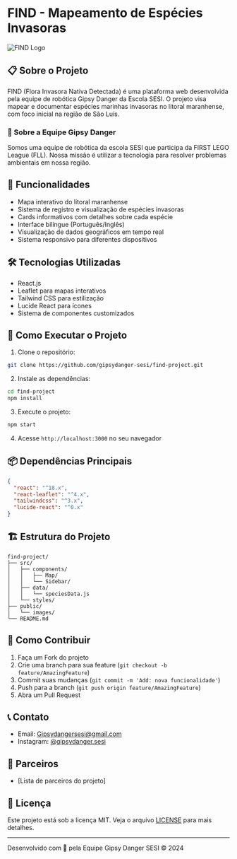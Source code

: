# FIND - Mapeamento de Espécies Invasoras

![FIND Logo](/images/logos/Findlogo.png)

## 📋 Sobre o Projeto

FIND (Flora Invasora Nativa Detectada) é uma plataforma web desenvolvida pela equipe de robótica Gipsy Danger da Escola SESI. O projeto visa mapear e documentar espécies marinhas invasoras no litoral maranhense, com foco inicial na região de São Luís.

### 🤖 Sobre a Equipe Gipsy Danger

Somos uma equipe de robótica da escola SESI que participa da FIRST LEGO League (FLL). Nossa missão é utilizar a tecnologia para resolver problemas ambientais em nossa região.

## 🌟 Funcionalidades

- Mapa interativo do litoral maranhense
- Sistema de registro e visualização de espécies invasoras
- Cards informativos com detalhes sobre cada espécie
- Interface bilíngue (Português/Inglês)
- Visualização de dados geográficos em tempo real
- Sistema responsivo para diferentes dispositivos

## 🛠️ Tecnologias Utilizadas

- React.js
- Leaflet para mapas interativos
- Tailwind CSS para estilização
- Lucide React para ícones
- Sistema de componentes customizados

## 🚀 Como Executar o Projeto

1. Clone o repositório:
```bash
git clone https://github.com/gipsydanger-sesi/find-project.git
```

2. Instale as dependências:
```bash
cd find-project
npm install
```

3. Execute o projeto:
```bash
npm start
```

4. Acesse `http://localhost:3000` no seu navegador

## 📦 Dependências Principais

```json
{
  "react": "^18.x",
  "react-leaflet": "^4.x",
  "tailwindcss": "^3.x",
  "lucide-react": "^0.x"
}
```

## 🏗️ Estrutura do Projeto

```
find-project/
├── src/
│   ├── components/
│   │   ├── Map/
│   │   └── Sidebar/
│   ├── data/
│   │   └── speciesData.js
│   └── styles/
├── public/
│   └── images/
└── README.md
```

## 🤝 Como Contribuir

1. Faça um Fork do projeto
2. Crie uma branch para sua feature (`git checkout -b feature/AmazingFeature`)
3. Commit suas mudanças (`git commit -m 'Add: nova funcionalidade'`)
4. Push para a branch (`git push origin feature/AmazingFeature`)
5. Abra um Pull Request

## 📞 Contato

- Email: Gipsydangersesi@gmail.com
- Instagram: [@gipsydanger.sesi](https://instagram.com/gipsydanger.sesi)

## 🤝 Parceiros

- [Lista de parceiros do projeto]

## 📄 Licença

Este projeto está sob a licença MIT. Veja o arquivo [LICENSE](LICENSE) para mais detalhes.

---

Desenvolvido com 💙 pela Equipe Gipsy Danger SESI © 2024
